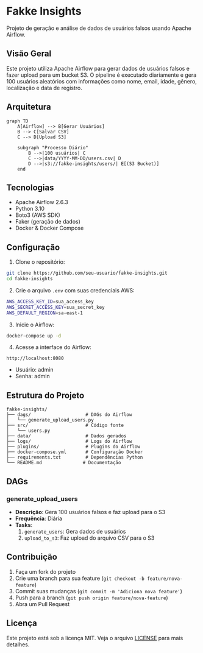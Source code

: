 # Fakke Insights

Projeto de geração e análise de dados de usuários falsos usando Apache Airflow.

## Visão Geral

Este projeto utiliza Apache Airflow para gerar dados de usuários falsos e fazer upload para um bucket S3. O pipeline é executado diariamente e gera 100 usuários aleatórios com informações como nome, email, idade, gênero, localização e data de registro.

## Arquitetura

```mermaid
graph TD
    A[Airflow] --> B[Gerar Usuários]
    B --> C[Salvar CSV]
    C --> D[Upload S3]
    
    subgraph "Processo Diário"
        B -->|100 usuários| C
        C -->|data/YYYY-MM-DD/users.csv| D
        D -->|s3://fakke-insights/users/| E[(S3 Bucket)]
    end
```

## Tecnologias

- Apache Airflow 2.6.3
- Python 3.10
- Boto3 (AWS SDK)
- Faker (geração de dados)
- Docker & Docker Compose

## Configuração

1. Clone o repositório:
```bash
git clone https://github.com/seu-usuario/fakke-insights.git
cd fakke-insights
```

2. Crie o arquivo `.env` com suas credenciais AWS:
```bash
AWS_ACCESS_KEY_ID=sua_access_key
AWS_SECRET_ACCESS_KEY=sua_secret_key
AWS_DEFAULT_REGION=sa-east-1
```

3. Inicie o Airflow:
```bash
docker-compose up -d
```

4. Acesse a interface do Airflow:
```
http://localhost:8080
```
- Usuário: admin
- Senha: admin

## Estrutura do Projeto

```
fakke-insights/
├── dags/                    # DAGs do Airflow
│   └── generate_upload_users.py
├── src/                     # Código fonte
│   └── users.py
├── data/                    # Dados gerados
├── logs/                    # Logs do Airflow
├── plugins/                 # Plugins do Airflow
├── docker-compose.yml       # Configuração Docker
├── requirements.txt         # Dependências Python
└── README.md               # Documentação
```

## DAGs

### generate_upload_users

- **Descrição**: Gera 100 usuários falsos e faz upload para o S3
- **Frequência**: Diária
- **Tasks**:
  1. `generate_users`: Gera dados de usuários
  2. `upload_to_s3`: Faz upload do arquivo CSV para o S3

## Contribuição

1. Faça um fork do projeto
2. Crie uma branch para sua feature (`git checkout -b feature/nova-feature`)
3. Commit suas mudanças (`git commit -m 'Adiciona nova feature'`)
4. Push para a branch (`git push origin feature/nova-feature`)
5. Abra um Pull Request

## Licença

Este projeto está sob a licença MIT. Veja o arquivo [LICENSE](LICENSE) para mais detalhes.
